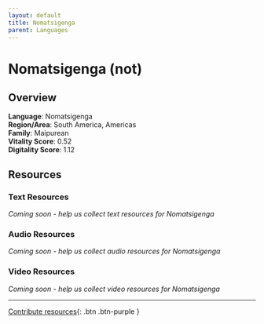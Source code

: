 ```yaml
---
layout: default
title: Nomatsigenga
parent: Languages
---
```


# Nomatsigenga (not)

## Overview

**Language**: Nomatsigenga  
**Region/Area**: South America, Americas  
**Family**: Maipurean  
**Vitality Score**: 0.52  
**Digitality Score**: 1.12  

## Resources

### Text Resources
*Coming soon - help us collect text resources for Nomatsigenga*

### Audio Resources
*Coming soon - help us collect audio resources for Nomatsigenga*

### Video Resources
*Coming soon - help us collect video resources for Nomatsigenga*

---

[Contribute resources](https://fairtrain.github.io/){: .btn .btn-purple }
